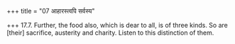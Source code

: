 +++
title = "07 आहारस्त्वपि सर्वस्य"

+++
17.7. Further, the food also, which is dear to all, is of three kinds.
So are \[their\] sacrifice, austerity and charity. Listen to this
distinction of them.
